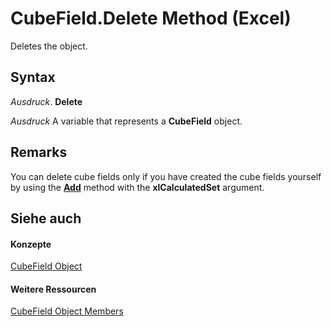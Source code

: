 
# CubeField.Delete Method (Excel)

Deletes the object.


## Syntax

 _Ausdruck_. **Delete**

 _Ausdruck_ A variable that represents a **CubeField** object.


## Remarks

You can delete cube fields only if you have created the cube fields yourself by using the  **[Add](8c6591bb-3906-6682-4dc7-89ffc2ae74f3.md)** method with the **xlCalculatedSet** argument.


## Siehe auch


#### Konzepte


[CubeField Object](6db16910-6c27-651a-c388-e54e27fe4519.md)
#### Weitere Ressourcen


[CubeField Object Members](http://msdn.microsoft.com/library/2f3cbe65-45ff-abe0-3e48-29c0d490f600%28Office.15%29.aspx)